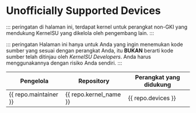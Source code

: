 # Unofficially Supported Devices

::: peringatan
di halaman ini, terdapat kernel untuk perangkat non-GKI yang mendukung KernelSU yang dikelola oleh pengembang lain.
:::

::: peringatan
Halaman ini hanya untuk Anda yang ingin menemukan kode sumber yang sesuai dengan perangkat Anda, itu **BUKAN** berarti kode sumber telah ditinjau oleh _KernelSU Developers_. Anda harus menggunakannya dengan risiko Anda sendiri.
:::

<script setup>
import data from '../../repos.json'
</script>

<table>
   <thead>
      <tr>
         <th>Pengelola</th>
         <th>Repository</th>
         <th>Perangkat yang didukung</th>
      </tr>
   </thead>
   <tbody>
    <tr v-for="repo in data" :key="repo.devices">
        <td><a :href="repo.maintainer_link" target="_blank" rel="noreferrer">{{ repo.maintainer }}</a></td>
        <td><a :href="repo.kernel_link" target="_blank" rel="noreferrer">{{ repo.kernel_name }}</a></td>
        <td>{{ repo.devices }}</td>
    </tr>
   </tbody>
</table>
